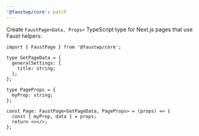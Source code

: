 ```yaml
---
'@faustwp/core': patch
---
```


Create `FaustPage<Data, Props>` TypeScript type for Next.js pages that use Faust helpers:

```tsx
import { FaustPage } from '@faustwp/core';

type GetPageData = {
  generalSettings: {
    title: string;
  };
};

type PageProps = {
  myProp: string;
};

const Page: FaustPage<GetPageData, PageProps> = (props) => {
  const { myProp, data } = props;
  return <></>;
};
```
